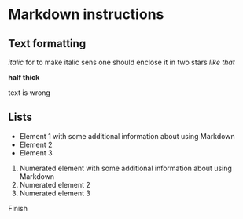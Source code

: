 # Markdown instructions

## Text formatting

*italic* for to make italic sens one should enclose it in two stars *like that*

**half thick**

~~text is  wrong~~

## Lists

* Element 1 with some additional information about using Markdown
* Element 2
* Element 3

1. Numerated element with some additional information about using Markdown
2. Numerated element 2
3. Numerated element 3

Finish
